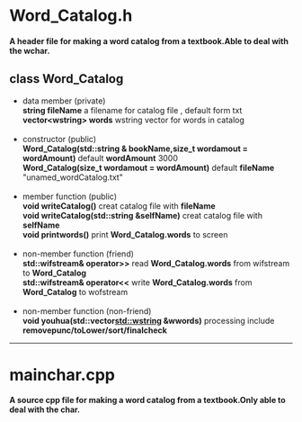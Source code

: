# Word_Catalog.h<br>
#### A header file for making a word catalog from a textbook.Able to deal with the wchar.
## class Word_Catalog<br>
* data member (private)<br>
**string fileName** a filename for catalog file , default form txt<br>
**vector\<wstring> words** wstring vector for words in catalog <br><br>
* constructor (public)<br>
**Word_Catalog(std::string & bookName,size_t wordamout = wordAmount)** default **wordAmount** 3000 <br>
**Word_Catalog(size_t wordamout = wordAmount)** default **fileName** "unamed_wordCatalog.txt"<br><br>
* member function (public)<br>
**void writeCatalog()** creat catalog file with **fileName** <br>
**void writeCatalog(std::string &selfName)** creat catalog file with **selfName**<br>
**void printwords()** print **Word_Catalog.words** to screen<br><br>
* non-member function (friend)<br>
**std::wifstream& operator>>** read **Word_Catalog.words** from wifstream to **Word_Catalog**<br>
**std::wifstream& operator<<** write **Word_Catalog.words** from **Word_Catalog** to wofstream<br><br>
* non-member function (non-friend)<br>
**void youhua(std::vector<std::wstring> &wwords)** processing include **removepunc/toLower/sort/finalcheck**<br>
---
# mainchar.cpp
#### A source cpp file for making a word catalog from a textbook.Only able to deal with the char.
